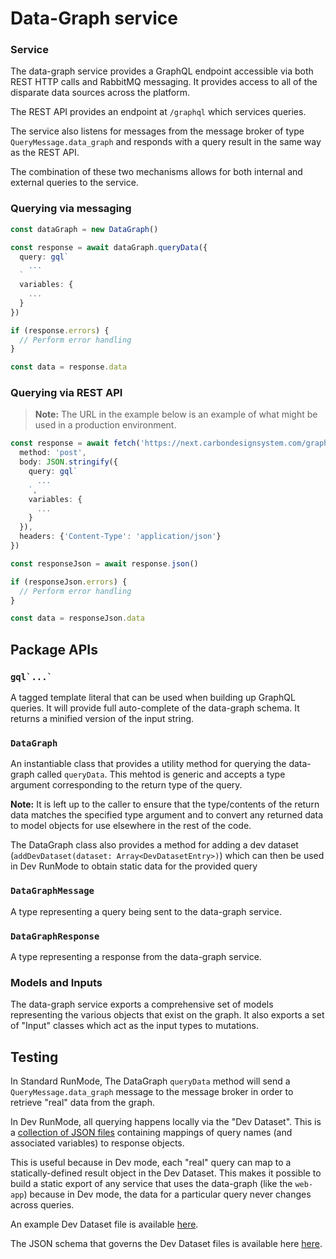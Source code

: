 # Data-Graph service

### Service

The data-graph service provides a GraphQL endpoint accessible via both REST HTTP calls and RabbitMQ
messaging. It provides access to all of the disparate data sources across the platform.

The REST API provides an endpoint at `/graphql` which services queries.

The service also listens for messages from the message broker of type `QueryMessage.data_graph` and
responds with a query result in the same way as the REST API.

The combination of these two mechanisms allows for both internal and external queries to the
service.

### Querying via messaging

```ts
const dataGraph = new DataGraph()

const response = await dataGraph.queryData({
  query: gql`
    ...
  `
  variables: {
    ...
  }
})

if (response.errors) {
  // Perform error handling
}

const data = response.data
```

### Querying via REST API

> **Note:** The URL in the example below is an example of what might be used in a production
> environment.

```ts
const response = await fetch('https://next.carbondesignsystem.com/graphql', {
  method: 'post',
  body: JSON.stringify({
    query: gql`
      ...
    `,
    variables: {
      ...
    }
  }),
  headers: {'Content-Type': 'application/json'}
})

const responseJson = await response.json()

if (responseJson.errors) {
  // Perform error handling
}

const data = responseJson.data
```

## Package APIs

### `` gql`...` ``

A tagged template literal that can be used when building up GraphQL queries. It will provide full
auto-complete of the data-graph schema. It returns a minified version of the input string.

### `DataGraph`

An instantiable class that provides a utility method for querying the data-graph called `queryData`.
This mehtod is generic and accepts a type argument corresponding to the return type of the query.

**Note:** It is left up to the caller to ensure that the type/contents of the return data matches
the specified type argument and to convert any returned data to model objects for use elsewhere in
the rest of the code.

The DataGraph class also provides a method for adding a dev dataset
(`addDevDataset(dataset: Array<DevDatasetEntry>)`) which can then be used in Dev RunMode to obtain
static data for the provided query

### `DataGraphMessage`

A type representing a query being sent to the data-graph service.

### `DataGraphResponse`

A type representing a response from the data-graph service.

### Models and Inputs

The data-graph service exports a comprehensive set of models representing the various objects that
exist on the graph. It also exports a set of "Input" classes which act as the input types to
mutations.

## Testing

In Standard RunMode, The DataGraph `queryData` method will send a `QueryMessage.data_graph` message
to the message broker in order to retrieve "real" data from the graph.

In Dev RunMode, all querying happens locally via the "Dev Dataset". This is a
[collection of JSON files](/packages/api/src/dev/data-graph/) containing mappings of query names
(and associated variables) to response objects.

This is useful because in Dev mode, each "real" query can map to a statically-defined result object
in the Dev Dataset. This makes it possible to build a static export of any service that uses the
data-graph (like the `web-app`) because in Dev mode, the data for a particular query never changes
across queries.

An example Dev Dataset file is available [here](/packages/api/src/dev/data-graph/example.json).

The JSON schema that governs the Dev Dataset files is available here
[here](/packages/api/src/dev/data-graph/dev-dataset.schema.json).

